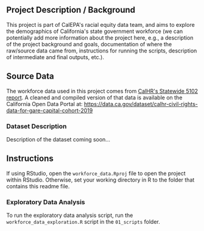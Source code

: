 ## Project Description / Background

This project is part of CalEPA's racial equity data team, and aims to explore the demographics of California's state government workforce (we can potentially add more information about the project here, e.g., a description of the project background and goals, documentation of where the raw/source data came from, instructions for running the scripts, description of intermediate and final outputs, etc.).

## Source Data

The workforce data used in this project comes from [CalHR's Statewide 5102 report](https://www.calhr.ca.gov/pages/statewide-reports.aspx). A cleaned and compiled version of that data is available on the California Open Data Portal at: <https://data.ca.gov/dataset/calhr-civil-rights-data-for-gare-capital-cohort-2019>

### Dataset Description

Description of the dataset coming soon...

## Instructions

If using RStudio, open the `workforce_data.Rproj` file to open the project within RStudio. Otherwise, set your working directory in R to the folder that contains this readme file.

### Exploratory Data Analysis

To run the exploratory data analysis script, run the `workforce_data_exploration.R` script in the `01_scripts` folder.
